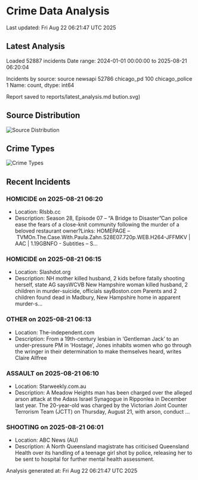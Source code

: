 # Crime Data Analysis
Last updated: Fri Aug 22 06:21:47 UTC 2025

## Latest Analysis

Loaded 52887 incidents
Date range: 2024-01-01 00:00:00 to 2025-08-21 06:20:04

Incidents by source:
source
newsapi           52786
chicago_pd          100
chicago_police        1
Name: count, dtype: int64

Report saved to reports/latest_analysis.md
bution.svg)

## Source Distribution
![Source Distribution](images/source_distribution.svg)

## Crime Types
![Crime Types](images/crime_types.svg)

## Recent Incidents

### HOMICIDE on 2025-08-21 06:20
- Location: Rlsbb.cc
- Description: Season 28, Episode 07 – “A Bridge to Disaster”Can police ease the fears of a close-knit community following the murder of a beloved restaurant owner?Links: HOMEPAGE – TVMOn.The.Case.With.Paula.Zahn.S28E07.720p.WEB.H264-JFFMKV | AAC | 1.19GBNFO - Subtitles – S…


### HOMICIDE on 2025-08-21 06:15
- Location: Slashdot.org
- Description: NH mother killed husband, 2 kids before fatally shooting herself, state AG saysWCVB New Hampshire woman killed husband, 2 children in murder-suicide, officials sayBoston.com Parents and 2 children found dead in Madbury, New Hampshire home in apparent murder-s…


### OTHER on 2025-08-21 06:13
- Location: The-independent.com
- Description: From a 19th-century lesbian in ‘Gentleman Jack’ to an under-pressure PM in ‘Hostage’, Jones inhabits women who go through the wringer in their determination to make themselves heard, writes Claire Allfree


### ASSAULT on 2025-08-21 06:10
- Location: Starweekly.com.au
- Description: A Meadow Heights man has been charged over the alleged arson attack at the Adass Israel Synagogue in Ripponlea in December last year. The 20-year-old was charged by the Victorian Joint Counter Terrorism Team (JCTT) on Thursday, August 21, with arson, conduct …


### SHOOTING on 2025-08-21 06:01
- Location: ABC News (AU)
- Description: A North Queensland magistrate has criticised Queensland Health over its handling of a teenage girl shot by police, releasing her to be sent to hospital for further mental health assessment.

Analysis generated at: Fri Aug 22 06:21:47 UTC 2025
